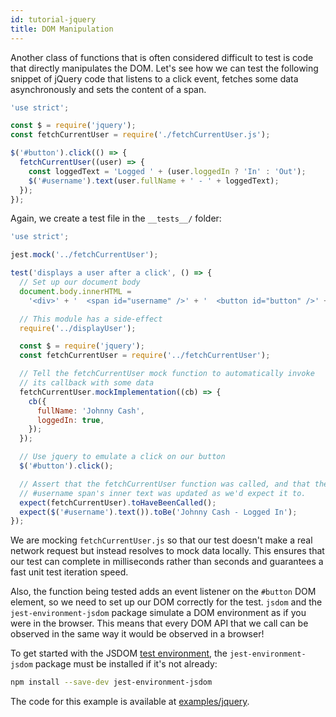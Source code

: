 ```yaml
---
id: tutorial-jquery
title: DOM Manipulation
---
```


Another class of functions that is often considered difficult to test is code that directly manipulates the DOM. Let's see how we can test the following snippet of jQuery code that listens to a click event, fetches some data asynchronously and sets the content of a span.

```javascript title="displayUser.js"
'use strict';

const $ = require('jquery');
const fetchCurrentUser = require('./fetchCurrentUser.js');

$('#button').click(() => {
  fetchCurrentUser((user) => {
    const loggedText = 'Logged ' + (user.loggedIn ? 'In' : 'Out');
    $('#username').text(user.fullName + ' - ' + loggedText);
  });
});
```

Again, we create a test file in the `__tests__/` folder:

```javascript title="__tests__/displayUser-test.js"
'use strict';

jest.mock('../fetchCurrentUser');

test('displays a user after a click', () => {
  // Set up our document body
  document.body.innerHTML =
    '<div>' + '  <span id="username" />' + '  <button id="button" />' + '</div>';

  // This module has a side-effect
  require('../displayUser');

  const $ = require('jquery');
  const fetchCurrentUser = require('../fetchCurrentUser');

  // Tell the fetchCurrentUser mock function to automatically invoke
  // its callback with some data
  fetchCurrentUser.mockImplementation((cb) => {
    cb({
      fullName: 'Johnny Cash',
      loggedIn: true,
    });
  });

  // Use jquery to emulate a click on our button
  $('#button').click();

  // Assert that the fetchCurrentUser function was called, and that the
  // #username span's inner text was updated as we'd expect it to.
  expect(fetchCurrentUser).toHaveBeenCalled();
  expect($('#username').text()).toBe('Johnny Cash - Logged In');
});
```

We are mocking `fetchCurrentUser.js` so that our test doesn't make a real network request but instead resolves to mock data locally. This ensures that our test can complete in milliseconds rather than seconds and guarantees a fast unit test iteration speed.

Also, the function being tested adds an event listener on the `#button` DOM element, so we need to set up our DOM correctly for the test. `jsdom` and the `jest-environment-jsdom` package simulate a DOM environment as if you were in the browser. This means that every DOM API that we call can be observed in the same way it would be observed in a browser!

To get started with the JSDOM [test environment](Configuration.md#testenvironment-string), the `jest-environment-jsdom` package must be installed if it's not already:

```bash npm2yarn
npm install --save-dev jest-environment-jsdom
```

The code for this example is available at [examples/jquery](https://github.com/jestjs/jest/tree/main/examples/jquery).
